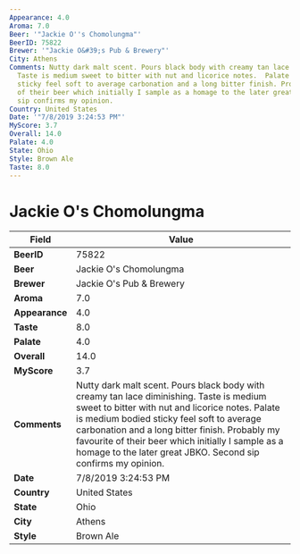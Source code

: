 ```yaml
---
Appearance: 4.0
Aroma: 7.0
Beer: '"Jackie O''s Chomolungma"'
BeerID: 75822
Brewer: '"Jackie O&#39;s Pub & Brewery"'
City: Athens
Comments: Nutty dark malt scent. Pours black body with creamy tan lace diminishing.
  Taste is medium sweet to bitter with nut and licorice notes.  Palate is medium bodied
  sticky feel soft to average carbonation and a long bitter finish. Probably my favourite
  of their beer which initially I sample as a homage to the later great JBKO. Second
  sip confirms my opinion.
Country: United States
Date: '"7/8/2019 3:24:53 PM"'
MyScore: 3.7
Overall: 14.0
Palate: 4.0
State: Ohio
Style: Brown Ale
Taste: 8.0
---
```


# Jackie O's Chomolungma

| Field         | Value |
|---------------|-------|
| **BeerID** | 75822 |
| **Beer** | Jackie O's Chomolungma |
| **Brewer** | Jackie O&#39;s Pub & Brewery |
| **Aroma** | 7.0 |
| **Appearance** | 4.0 |
| **Taste** | 8.0 |
| **Palate** | 4.0 |
| **Overall** | 14.0 |
| **MyScore** | 3.7 |
| **Comments** | Nutty dark malt scent. Pours black body with creamy tan lace diminishing. Taste is medium sweet to bitter with nut and licorice notes.  Palate is medium bodied sticky feel soft to average carbonation and a long bitter finish. Probably my favourite of their beer which initially I sample as a homage to the later great JBKO. Second sip confirms my opinion. |
| **Date** | 7/8/2019 3:24:53 PM |
| **Country** | United States |
| **State** | Ohio |
| **City** | Athens |
| **Style** | Brown Ale |
